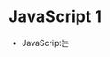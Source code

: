 # JavaScript 1

- JavaScript는 <script> 태그 안에 작성
- 이 태그 위치에서 소스가 실행됨
- 자바 스크립트 파일을 따로 저장하고 html 파일에서 `<script src="상대경로"></script>`이렇게 해도 작동함(파이썬 모듈처럼 삽입 가능, 이미지의 src 지정하듯 상대경로를 지정)

**입력 함수**

- `prompt()`: 괄호 안에 문자열을 넣으면 입력받을 때 해당 문자열을 보여줌

  - 예: `let name = prompt('이름을 입력해주세요');`

    ![image-20220426004936183](JavaScript%201.assets/image-20220426004936183.png)

**출력 함수**

- `alert()`: 알림 창에 출력, 괄호 안의 내용을 출력함(최근에는 이 창을 잘 사용하지 않음)
- `document.write();`: 브라우저 화면에 괄호 안 내용을 출력
- `console.log();`: 콘솔 창에 괄호 안 내용을 출력



## 변수

- 자바스크립트에서는 카멜케이스로 변수 이름 지정

- 첫 글자는 반드시 문자, _, $ 중 하나여야 함

- 선언
  - let: 재할당 하려는 변수를 선언할 때 사용(재할당 가능, 재선언 불가), 블록 스코프
  
  - const: 재할당하지 않는 상수형 변수를 선언할 때 사용(재할당 불가, 재선언 불가), 블록 스코프
  
    - 블록 스코프: if, for, while문을 사용하면 중괄호 안에 블록 스코프가 형성되어 안에서 바깥의 변수는 접근할 수 있지만 안에서 선언한 변수는 해당 구문외에 영향을 끼치지 못함
  
      ```javascript
      let x = 1
      
      if (ture) {
          let x = 2 // 여기에서는 x는 2이다.
      }
      // 다시 바깥으로 나오면 x는 1이다.
      ```
  
      

### 자료형

- 원시
  - 숫자: 정수, 소수 따로 받지 않음, 0, -0, NaN(숫자형 자료에 포함됨)
  - 문자: 따옴표로 묶인 것(큰 따옴표, 작은따옴표 구분 안 함)
  - boolean: true, false
  - undefined: 개발가 의도하지 않음(값이 정의되지 않은 것)
  - null: 개발자의 의도로 값을 정의하지 않음
- 참조
  - 배열(파이썬의 list 생각하기, 엄밀히는 둘이 다르지만 비슷함, 음수 인덱스 사용 불가)
  - 객체: 키와 값을 한 쌍으로 여러 자료가 저장된 것(파이썬의 딕셔너리 생각하기)
  - 함수(함수도 하나의 자료형이며 값)
- 자동 형변환
  - undefined, null은 항상 거짓
  - 숫자형은 0, -0, NaN 제외 참
  - 문자는 빈 문자열 제외 참
  - 객체는 항상 참(빈 객체도 참, 밴 비열도 참(파이썬과의 차이점))




### 연산자

- 대부분 파이썬과 같지만 ++, -- 존재(i++이면 실행하고 i를 증가시킴, ++i면 증가시키고 실행)
- ==을 비교연산자로 사용하면 자동으로 형이 변환되어 비교되기 때문에 ===를 사용. ===는 타입까지 비교해줌
  - 예: `1 == '1'` -> true / `1 === '1'` -> false
- and -> && / or -> || / not -> !
- 삼항연산자: `<조건> ? <조건이 true일 때의 값> : <조건이 false일 때의 값>`



### 조건문

- if

  ```javascript
  if (조건) {
      // 실행할 코드
  } else if (조건) {
      // 실행할 코드
  } else {
      // 실행할 코드
  }
  ```

- switch

  ```javascript
  switch(표현식) {
      case '표현식의 값': {
          // 실행할 코드
      }
      case '표현식의 값2': {
          // 실행할 코드
      }
      default: {
          // 어떤 케이스도 통과하지 못했을 때 기본 실행 코드
      }
  }
  ```

  - switch 구문에서는 break를 적어주지 않으면 하나의 케이스를 통과하고 난 후 그 아래 구문들까지 모두 실행(break를 만나기 전까지)



### 반복문

- while

  ```javascript
  let i = 0
  while (i < 10) {
      // 실행할 코드
  }
  ```

- for

  ```javascript
  for (let i = 0; i < 10; i+=1) {
      // 실행할 코드
  }
  // i++, ++i 이런 식으로도 가능
  ```

- for in

  - 객체(파이썬으로 따지면 딕셔너리) 순회에 알맞음
  - 배열을 순회하면 배열 원소대신 인덱스가 조회됨

  ```javascript
  for (let 변수 in 객체) {
      // 실행할 코드
      // 객체에 있는 키들이 변수에 담겨서 조회됨
  }
  ```

- for of

  - 배열 순회에 알맞음
  - 객체(딕셔너리) 순회에는 사용 불가
  - 순회가능한 자료형에 사용할 수 있음

  ```javascript
  for (let 변수 of 배열) {
      // 실행할 코드
      // 배열에 있는 원소들이 변수에 담겨서 조회됨
  }
  ```

  

### 함수

- 선언식

  - 이름, 매개변수, 중괄호로 구성됨
  - 익명으로는 사용 불가

  ```javascript
  function 함수이름(매개변수(들)) {
      return
  }
  ```

- 표현식

  - 함수가 하나의 값으로 됨
  - 익명으로 사용 가능(함수 이름 생략 가능)
  - 이름, 매개변수, 중괄호로 구성됨
  - 호이스팅되지 않음

  ```javascript
  const 변수 = function 함수이름(매개변수){
      return
  }
  ```

- 자바스크립트에서 함수는 매개변수의 개수와 인자의 개수가 달라도 알아서 조정함, 인자의 개수가 더 적으면 해당 자리의 매개변수에는 undefined가 인자로 들어감

- rest / spread

  - ...을 이용하여 변수를 여러 개 넘겨주거나 여러 개로 받은 변수를 전개 가능
  - rest: 변수를 함수에 넘겨줄 때 ...를 사용하면 파이썬의 *처럼 여러 인자를 보낼 수 있음(배열로 보내짐), 해당 인자가 넘겨오지 않으면 빈 배열로 들어옴
  - spread: 배열에 있는 인자 전체를 한 번에 함수에 넣고 싶을 때 ...배열 이런 식으로 넣으면 전개돼서 들어감 

- 화살표함수

  - 함수 표현식을 간단하게 줄인 것이라 생각하면 쉬움

  ```javascript
  const func = function (매개변수) {
      return 코드
  }
  
  // 기본적으로 줄이는 방법
  const func = (매개변수) => {
      return 코드
  }
  
  // 매개변수가 한 개일 때는 소괄호도 없앨 수 있음
  // 함수 내부가 한 줄일 때는(return 포함) return과 중괄호도 없애기 가능
  ```



**자료형별 주요 메소드들**

### 문자열

- includes(값)
  - 문자열에 값이 존재하는지 판별
- split(값)
  - 파이썬과 달리 값을 넘겨주지 않으면 원래 문자열 반환
- replace(바꿀문자, 바뀔문자) / replaceAll
  - replace는 바꿀 문자를 하나만 바뀔 문자로 바꿔줌
  - replaceAll은 전체를 바꿔줌
- trim()
  - 문자열 시작과 끝의 모든 공백(스페이스, 탭, 엔터 등)을 제거
  - trimstart(): 문자열 시작의 공백을 제거
  - trimend(): 문자열 끝의 공백을 제거
- padStart(제한할 문자열 길이, 대신 넣어줄 값)
  - 문자열이 지정한 길이보다 짧으면 그 앞에 대신 넣어줄 값을 더해줌




### 배열

- reverse()
  - 원본 배열 순서를 반대로 함
  - 파이썬의 sort 메서드처럼 원본 배열을 바꿈
- push(값)
  - 배열에 값을 요소로 추가
- pop()
  - 배열의 마지막 요소 제거
- unshift(값)
  - 배열의 맨 앞에 요소 추가
- shift
  - 배열의 첫 번째 요소 제거
- includes(값)
  - 배열에 값이 존재하는지 판별
- indexOf(값)
  - 배열에서 값의 인덱스(첫 번째로 찾은 인덱스) 반환
  - 없으면 -1 반환
- join(구분자)
  - 구분자를 넘겨주지 않으면 쉼표를 기본으로 사용
- forEach(콜백함수)
  - 예: `forEach((element, index, array) => {})`
  - 배열의 각 요소를 돌며 한 번씩 콜백함수 실행
  - 반환값 없음
- map(콜백함수)
  - 배열의 각 요소를 돌며 한 번씩 콜백함수 실행
  - 콜백함수의 반환값을 요소로 하는 새로운 배열 반환
  - 기존 배열을 수정하는 것은 아님
- filter(콜백함수)
  - 콜백함수의 반환 값이 참인 것들을 요소로 하는 새로운 배열 반환
- reduce(누적할 변수, 콜백함수, 최초값)
  - 예: `reduce((acc, element, index, array) => {}, initialValue)`
  - 최초값에 각 요소들을 돌며 반환값을 누적함. 마지막으로 누적한 값을 반환
  - acc + num 이런 식으로 acc를 연산에 추가해야 누적됨
  - initialValue는 option
- find(콜백함수)
  - 콜백함수의 조건이 참인 첫 번째 요소를 반환
  - 요소가 없으면 undefined 반환
- some(콜백함수)
  - or의 역할을 한다고 생각하면 됨
  - 하나의 요소라도 콜백함수의 리턴값을 만족하면 참 반환
- every(콜백함수)
  - and의 역할
  - 모든 요소가 콜백함수의 리턴값을 만족해야 참 반환



### 객체

- 객체는 파이썬의 클래스같이 안에 메소드를 둘 수 있음
- 메소드는 익명함수로 쓰일 경우 function부분 생략 가능

```javascript
const object ={
    method1: function () {
        // 실행할 코드
    }
}

// 위를 아래처럼 변경 가능
const object = {
    method1() {
        // 실행할 코드
    }
}
```



### `this`

- 실행되는 곳에 따라 다른 대상을 가리킴
- 객체 내부나 외부에서 실행되면 window를 가리킴
- 객체 내부의 메소드에서 실행되면 객체를 가리킴
  - 객체 내부의 메소드가 객체 외부에서 정의된 메소드를 참조하고 있어도 객체를 가리킴
  - 함수 내부에 this가 있을 경우 화살표 함수로 써줘야 this가 객체를 가리킴. 화살표 함수로 쓰지 않을 경우 window를 가리킴 



### lodash

- 라이브러리, 여러가지 함수를 제공
- cdn을 삽입해줘야 사용가능 [lodash사이트](https://lodash.com/docs/4.17.15)
- `_.함수명`으로 사용



### DOM 조작 메서드

- 요소 선택
  - `document.auerySelector(선택자)`: 선택자와 일치하는 요소 하나만 선택(여러개면 첫 번째 반환, 없으면 null 반환)
  - `document.querySelectorAll(선택자)`: 선택자와 일치하는 여러 요소 선택, NodeList를 반환(배열과는 다른 자료형, forEach 사용 가능, 객체 하나만 선택해도 NodeList로 반환)
- html 요소 생성
  - `document.createElement()`
- 특정 요소의 자식요소로 삽입
  - `Element.append()`: 여러 개 삽입 가능, 문자열 삽입 가능, 반환값 없음
  - `Node.appendChild()`: 한 개의 Node만 삽입 가능(문자열은 불가), 추가한 Node를 반환
- 요소 삭제
  - `ChildNode.remove()`: ChildNode가 속한 트리에서 해당 노드 삭제
  - `ParentNode.removeChild(ChildNode)`: ParentNode에서 ChildNode 삭제
- 내용 변경
  - `Node.innerText`: 요소에 담긴 텍스트를 변경
  - ~~`Element.innerHTML` 마크업 자체를 반환하는 것, 잘못하면 사용자가 페이지를 임의로 바꿔버릴 수 있고 악용될 가능성이 크기 때문에 사용하지 않을 것~~
- 속성 변경(생성)
  - `Element.setAttribute('속성', '값')`: 속성이 있으면 변경하고 없으면 추가('class', 'id' 등)
  - 요소노드.~으로도 설정할 수있는데 이러헥 할 때는 표준속성만 가능(form의 method는 표준이 아니라서 이렇게 설정할 수 없음)
    - className: 클래스를 지정
    - classList: 클래스를 조작
      - add: 없으면 추가
      - remove: 있으면 제거
      - toggle: 있으면 제거, 없으면 추가
- 속성 조회
  - `Element.getAttribute(attributeName)`: 문자열 반환
- `outerHTML`
  - 나를 포함해서 요소 내 포함된 HTML 마크업 반환
  - 한번 수정하면 완전 새로운 요소가 되어버림. 따라서 다시 사용하고 싶을 때는 요소를 다시 찾아줘야 함
- `elem.firstElementChild`: 첫번째 자식 가져오기
- `elem.children`: 모든 자식 가져오기
- `elem.parentElement`: 부모 가져오기
- `elem.previousElementSibling`: 앞의 형제 가져오기
- `elem.nextElementSibling`: 뒤 형제 가져오기
- `elem.textContent`: 요소의 텍스트 가져오기(HTML을 제외한 텍스트)

### Event

- `target.addEventListener(type, listener[,options])`
  - listener에는 함수(콜백함수)가 들어감
  - type에는 이벤트가 들어감
  - 지정한 이벤트가 발생하면 함수 호출
  - *함수 칸에 '함수()' 이렇게 적으면 함수를 호출한 후 반환값을 받아오는 것이 됨. 따라서 그냥 호출하려면 함수만 적어줘야 함(괄호 없이)*
- `event.preventDefault()`
  - 현재 이벤트의 기본 동작 중단

## 동기식 / 비동기식

- 동기식: 순차적으로 코드 실행
- 비동기식: 병렬적으로 코드 실행 / 요청을 보내고 응답이 오기까지 기다리지 않고 바로 다음 코드를 실행
- 사용자 경험을 위해서 비동기를 사용함
  - 예를 들어 이미지 파일이 텍스트 파일보다 불러오는 데 더 오래 걸리는데 이미지를 불러올 때까지 텍스트를 보여주지 않으면 응답하는 데 걸리는 시간이 오래 걸리는 것처럼 보이며 답답할 수 있음. 따라서 비동기식으로 텍스트를 먼저 보여주도록 함.
- 자바 스크립트는 싱글스레드이기 때문에 동시에 일을 처리하지 못함. 따라서 즉시 처리하지 못하는 일은 Web API가 처리하도록 하고 그 처리가 끝나면 Task Queue에 기다리도록 한 다음 Call Stack이 비면 차례대로 올림
- 실제로 해당 요청이 얼마가 걸리던 간에(0초로 설정한 코드를 실행시켜도) Web API에게 맡기지 않는 코드는 바로 Call Stack으로 들어가기 때문에 이들이 다 끝난 후 요청에 대한 응답을 조작함
  - 시간이 걸리는 일, AJAX로 데이터를 가져오는 일들을 Web API에게 맡김(click event 포함)

## Axios

- AJAX를 요청하고 promise 객체를 반환
- CDN을 삽입해야 함

### Promise methods

- `.then(콜백함수)`: 요청이 성공적이었으면 콜백함수 실행, return은 promise 객체
- `.catch(콜백함수)`: 하나라도 에러가 나거나 요청이 실패하면 콜백함수 실행
- `.finally(콜백함수)`: 성공적이든 에러가 나든 무조건 콜백함수 실행



### 장고와 함께 사용하기

- axios로 요청을 하면 장고의 뷰함수를 거친 뒤 AJAX를 요청한다. 따라서 render나 redirect를 리턴해도 실행되지 않는다. 
- 대신 JsonResponse로 데이터를 보내주면 promise 객체에 response에 데이터가 담긴다.
- 따라서 비동기식으로 할 수 있게 된다.
- 데이터로 어떤 것들을 넘겨줄지를 잘 정하면 된다.
- html 데이터 속성을 이용해서 데이터를 넘겨줄 수 있다. [html 데이터 속성](https://developer.mozilla.org/ko/docs/Learn/HTML/Howto/Use_data_attributes) 이 경우 event.target.dataset에 데이터들이 담기게 된다.
- event, response 등 인자들 console로 출력해보면서 속성들을 잘 살펴보자.
